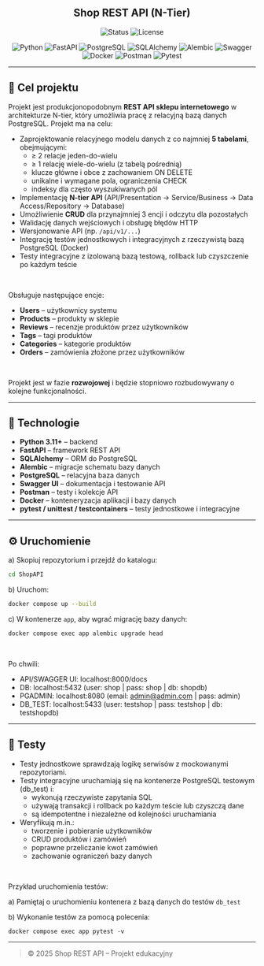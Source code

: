 <h2 align="center"><strong>Shop REST API (N-Tier)</strong></h2>

<div align="center">
  <p>
    <img alt="Status" src="https://img.shields.io/badge/status-in%20development-orange">
    <img alt="License" src="https://img.shields.io/badge/license-private-lightgrey">
  </p>
  <p>
    <img alt="Python" src="https://img.shields.io/badge/Python-3776AB?logo=python&logoColor=white">
    <img alt="FastAPI" src="https://img.shields.io/badge/FastAPI-009688?logo=fastapi&logoColor=white">
    <img alt="PostgreSQL" src="https://img.shields.io/badge/PostgreSQL-4169E1?logo=postgresql&logoColor=white">
    <img alt="SQLAlchemy" src="https://img.shields.io/badge/SQLAlchemy-FF0000?logo=sqlalchemy&logoColor=white">
    <img alt="Alembic" src="https://img.shields.io/badge/Alembic-003366?logoColor=white">
    <img alt="Swagger" src="https://img.shields.io/badge/Swagger-85EA2D?logo=swagger&logoColor=black">
    <img alt="Docker" src="https://img.shields.io/badge/Docker-2496ED?logo=docker&logoColor=white">
    <img alt="Postman" src="https://img.shields.io/badge/Postman-FF6C37?logo=postman&logoColor=white">
    <img alt="Pytest" src="https://img.shields.io/badge/Tests-pytest-5A63F0?logo=pytest&logoColor=white">
  </p>
</div>

---

## 🎯 Cel projektu

Projekt jest produkcjonopodobnym **REST API sklepu internetowego** w architekturze N-tier, który umożliwia pracę z relacyjną bazą danych PostgreSQL. Projekt ma na celu:

- Zaprojektowanie relacyjnego modelu danych z co najmniej **5 tabelami**, obejmującymi:
  - ≥ 2 relacje jeden-do-wielu  
  - ≥ 1 relację wiele-do-wielu (z tabelą pośrednią)  
  - klucze główne i obce z zachowaniem ON DELETE  
  - unikalne i wymagane pola, ograniczenia CHECK  
  - indeksy dla często wyszukiwanych pól  
- Implementację **N-tier API** (API/Presentation → Service/Business → Data Access/Repository → Database)  
- Umożliwienie **CRUD** dla przynajmniej 3 encji i odczytu dla pozostałych  
- Walidację danych wejściowych i obsługę błędów HTTP  
- Wersjonowanie API (np. `/api/v1/...`)  
- Integrację testów jednostkowych i integracyjnych z rzeczywistą bazą PostgreSQL (Docker)
- Testy integracyjne z izolowaną bazą testową, rollback lub czyszczenie po każdym teście 

<br>

Obsługuje następujące encje:
- **Users** – użytkownicy systemu  
- **Products** – produkty w sklepie  
- **Reviews** – recenzje produktów przez użytkowników  
- **Tags** – tagi produktów  
- **Categories** – kategorie produktów  
- **Orders** – zamówienia złożone przez użytkowników 

<br>

Projekt jest w fazie **rozwojowej** i będzie stopniowo rozbudowywany o kolejne funkcjonalności.

---

## 🧱 Technologie

- **Python 3.11+** – backend  
- **FastAPI** – framework REST API  
- **SQLAlchemy** – ORM do PostgreSQL  
- **Alembic** – migracje schematu bazy danych  
- **PostgreSQL** – relacyjna baza danych  
- **Swagger UI** – dokumentacja i testowanie API  
- **Postman** – testy i kolekcje API  
- **Docker** – konteneryzacja aplikacji i bazy danych  
- **pytest / unittest / testcontainers** – testy jednostkowe i integracyjne  

---

## ⚙️ Uruchomienie

a) Skopiuj repozytorium i przejdź do katalogu:
   ```bash
   cd ShopAPI
   ```

b) Uruchom:
   ```bash
   docker compose up --build
   ```

c) W kontenerze `app`, aby wgrać migrację bazy danych:
   ```bash
   docker compose exec app alembic upgrade head
   ```

<br>

Po chwili:
- API/SWAGGER UI: localhost:8000/docs
- DB: localhost:5432 (user: shop | pass: shop | db: shopdb)
- PGADMIN: localhost:8080 (email: admin@admin.com | pass: admin)
- DB_TEST: localhost:5433 (user: testshop | pass: testshop | db: testshopdb)

---

## 🧪 Testy

- Testy jednostkowe sprawdzają logikę serwisów z mockowanymi repozytoriami.
- Testy integracyjne uruchamiają się na kontenerze PostgreSQL testowym (db_test) i:
  - wykonują rzeczywiste zapytania SQL
  - używają transakcji i rollback po każdym teście lub czyszczą dane
  - są idempotentne i niezależne od kolejności uruchamiania
- Weryfikują m.in.:
  - tworzenie i pobieranie użytkowników
  - CRUD produktów i zamówień
  - poprawne przeliczanie kwot zamówień
  - zachowanie ograniczeń bazy danych

<br>

Przykład uruchomienia testów:

a) Pamiętaj o uruchomieniu kontenera z bazą danych do testów `db_test`

b) Wykonanie testów za pomocą polecenia:
```env
docker compose exec app pytest -v
```

---

> © 2025 Shop REST API – Projekt edukacyjny
